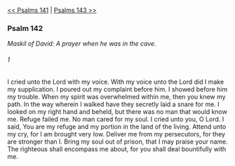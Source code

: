 [<< Psalms 141](Psalms%20141.md)  |  [Psalms 143 >>](Psalms%20143.md)

### Psalm 142

*Maskil of David: A prayer when he was in the cave.*

###### 1
I cried unto the Lord with my voice. With my voice unto the Lord did I make my supplication. I poured out my complaint before him. I showed before him my trouble. When my spirit was overwhelmed within me, then you knew my path. In the way wherein I walked have they secretly laid a snare for me. I looked on my right hand and beheld, but there was no man that would know me. Refuge failed me. No man cared for my soul. I cried unto you, O Lord. I said, You are my refuge and my portion in the land of the living. Attend unto my cry, for I am brought very low. Deliver me from my persecutors, for they are stronger than I. Bring my soul out of prison, that I may praise your name. The righteous shall encompass me about, for you shall deal bountifully with me.